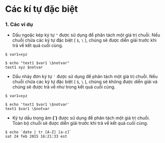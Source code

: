 ﻿# Các kí tự đặc biệt

### 1. Các ví dụ
- Dấu ngoặc kép ký tự `"` được sử dụng để phân tách một giá trị chuỗi.
Nếu chuỗi chứa các ký tự đặc biệt ( `$`, `\` ), chúng sẽ được diễn giải trước khi trả về kết quả cuối cùng.
```
$ var1=xyz

$ echo "text1 $var1 \$notvar"
text1 xyz $notvar
```

- Dấu nháy đơn ký tự `'` được sử dụng để phân tách một giá trị chuỗi.
Nếu chuỗi chứa các ký tự đặc biệt ( `$`, `\` ), chúng sẽ không được diễn giải và chúng sẽ được trả về như trong kết quả cuối cùng.
```
$ var1=xyz

$ echo 'text1 $var1 \$notvar'
text1 $var1 \$notvar
```

- Ký tự dấu trọng âm **(`)** được sử dụng để phân tách một giá trị chuỗi.
Toàn bộ chuỗi sẽ được diễn giải trước khi trả về kết quả cuối cùng.
```
$ echo `date | tr [A-Z] [a-z]`
sat 24 feb 2015 16:21:33 est
```
